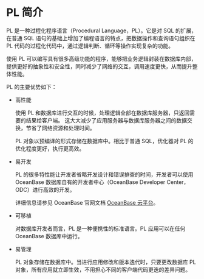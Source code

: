 PL 简介 
==========================

PL 是一种过程化程序语言（Procedural Language，PL）。它是对 SQL 的扩展，在普通 SQL 语句的基础上增加了编程语言的特点，把数据操作和查询语句组织在 PL 代码的过程化代码中，通过逻辑判断、循环等操作实现复杂的功能。

使用 PL 可以编写具有很多高级功能的程序，能够把业务逻辑封装在数据库内部，提供更好的抽象性和安全性，同时减少了网络的交互，调用速度更快，从而提升整体性能。

PL 的主要优势如下：

* 高性能

  使用 PL 和数据库进行交互的时候，处理逻辑全部在数据库服务器，只返回需要的结果给客户端。 这大大减少了应用服务器与数据库服务器之间的数据交换，节省了网络资源和处理时间。 

  PL 对象以预编译的形式存储在数据库中。相比于普通 SQL，优化器对 PL 的优化程度更好，执行更高效。
  

* 易开发

  PL 的很多特性能让开发者省略开发设计和错误排查的时间，开发者可以使用 OceanBase 数据库自有的开发者中心（OceanBase Developer Center，ODC）进行高效的开发。

  详细信息请参见 OceanBase 官网文档 [OceanBase 云平台](https://www.oceanbase.com/docs/oceanbase-ocp-cn)。
  

* 可移植

  对数据库开发者而言，PL 是一种便携性的标准语言。PL 应用可以在任何 OceanBase 数据库中运行。
  


* 易管理

  PL 对象存储在数据库中。当进行应用修改和版本迭代时，只要更改数据库 PL 对象，所有应用就立即生效，不用担心不同的客户端代码更迭的差异问题。
  




